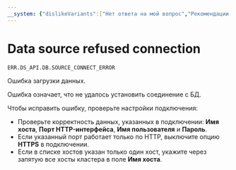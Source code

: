 ```yaml
---
__system: {"dislikeVariants":["Нет ответа на мой вопрос","Рекомендации не помогли","Содержание не соответствует заголовку","Другое"]}
---
```

# Data source refused connection

`ERR.DS_API.DB.SOURCE_CONNECT_ERROR`

Ошибка загрузки данных.

Ошибка означает, что не удалось установить соединение с БД.

Чтобы исправить ошибку, проверьте настройки подключения:

* Проверьте корректность данных, указанных в подключении: **Имя хоста**, **Порт HTTP-интерфейса**, **Имя пользователя** и **Пароль**.
* Если указанный порт работает только по HTTP, выключите опцию **HTTPS** в подключении.
* Если в списке хостов указан только один хост, укажите через запятую все хосты кластера в поле **Имя хоста**.
